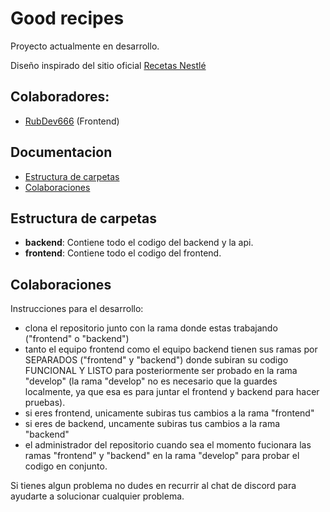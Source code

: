 # Good recipes
Proyecto actualmente en desarrollo.

Diseño inspirado del sitio oficial [Recetas Nestlé](https://www.recetasnestle.com.mx/)

## Colaboradores:

- [RubDev666](https://github.com/RubDev666) (Frontend)

## Documentacion
- [Estructura de carpetas](#estructura-de-carpetas)
- [Colaboraciones](#colaboraciones)

## Estructura de carpetas

- **backend**: Contiene todo el codigo del backend y la api.
- **frontend**: Contiene todo el codigo del frontend.

## Colaboraciones

Instrucciones para el desarrollo:

- clona el repositorio junto con la rama donde estas trabajando ("frontend" o "backend")
- tanto el equipo frontend como el equipo backend tienen sus ramas por SEPARADOS ("frontend" y "backend") donde subiran su codigo FUNCIONAL Y LISTO para posteriormente ser probado en la rama "develop" (la rama "develop" no es necesario que la guardes localmente, ya que esa es para juntar el frontend y backend para hacer pruebas).
- si eres frontend, unicamente subiras tus cambios a la rama "frontend"
- si eres de backend, uncamente subiras tus cambios a la rama "backend"
- el administrador del repositorio cuando sea el momento fucionara las ramas "frontend" y "backend" en la rama "develop" para probar el codigo en conjunto.

Si tienes algun problema no dudes en recurrir al chat de discord para ayudarte a solucionar cualquier problema.
